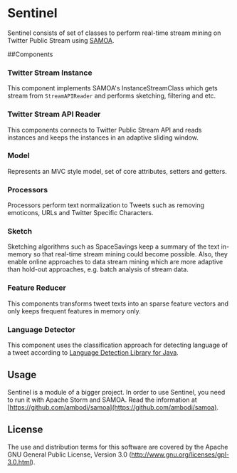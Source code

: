 Sentinel
=========
Sentinel consists of set of classes to perform real-time stream mining on Twitter Public Stream using [SAMOA](http://samoa-project.net/). 
 

##Components
### Twitter Stream Instance 
This component implements SAMOA's InstanceStreamClass  which gets stream from ```StreamAPIReader``` and performs sketching, filtering and etc.

### Twitter Stream API Reader
This components connects to Twitter Public Stream API and reads instances and keeps the instances in an adaptive sliding window.

### Model
Represents an MVC style model, set of core attributes, setters and getters.

### Processors
Processors perform text normalization to Tweets such as removing emoticons, URLs and Twitter Specific Characters.

### Sketch
Sketching algorithms such as SpaceSavings keep a summary of the text in-memory so that real-time stream mining could become possible. Also, they enable online approaches to data stream mining which are more adaptive than hold-out approaches, e.g. batch analysis of stream data.

### Feature Reducer
This components transforms tweet texts into an sparse feature vectors and only keeps frequent features in memory only. 


### Language Detector
This component uses the classification approach for detecting language of a tweet according to [Language Detection Library for Java](https://code.google.com/p/language-detection/).


## Usage
Sentinel is a module of a bigger project. In order to use Sentinel, you need to run it with Apache Storm and SAMOA. Read the information at [https://github.com/ambodi/samoa](https://github.com/ambodi/samoa).



## License

The use and distribution terms for this software are covered by the
Apache GNU General Public License, Version 3.0 (http://www.gnu.org/licenses/gpl-3.0.html).




